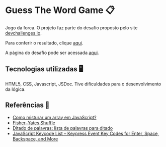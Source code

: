 # Guess The Word Game 📋

Jogo da forca. O projeto faz parte do desafio proposto pelo site [devchallenges.io](https://devchallenges.io).

Para conferir o resultado, clique [aqui](https://qr-code-generator-taupe-omega.vercel.app/).

A página do desafio pode ser acessada [aqui](https://devchallenges.io/challenge/37).

## Tecnologias utilizadas 🖥️

HTML5, CSS, Javascript, JSDoc. Tive dificuldades para o desenvolvimento da lógica.

## Referências 🔗
* [Como misturar um array em JavaScript?](https://pt.stackoverflow.com/questions/94646/como-misturar-um-array-em-javascript)
* [Fisher–Yates Shuffle](https://bost.ocks.org/mike/shuffle/)
* [Ditado de palavras: lista de palavras para ditado](https://www.normaculta.com.br/ditado-de-palavras-lista-de-palavras-para-ditado/)
* [JavaScript Keycode List – Keypress Event Key Codes for Enter, Space, Backspace, and More](https://www.freecodecamp.org/news/javascript-keycode-list-keypress-event-key-codes#a-full-list-of-key-event-values)